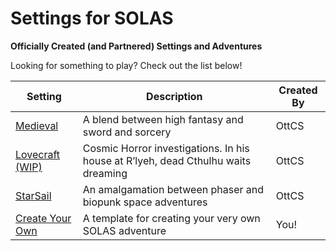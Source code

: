 # Settings for SOLAS
**Officially Created (and Partnered) Settings and Adventures**

Looking for something to play? Check out the list below!

| Setting                                                    | Description                                                                       | Created By |
| ---------------------------------------------------------- | --------------------------------------------------------------------------------- | ---------- |
| [Medieval](Medieval.md)                                    | A blend between high fantasy and sword and sorcery                                | OttCS      |
| [Lovecraft (WIP)](Settings/Lovecraft/Lovecraft%20(WIP).md) | Cosmic Horror investigations. In his house at R’lyeh, dead Cthulhu waits dreaming | OttCS      |
| [StarSail](StarSail/StarSail.md)                           | An amalgamation between phaser and biopunk space adventures                       | OttCS      |
| [Create Your Own](Create%20Your%20Own.md)                  | A template for creating your very own SOLAS adventure                             | You!       |
